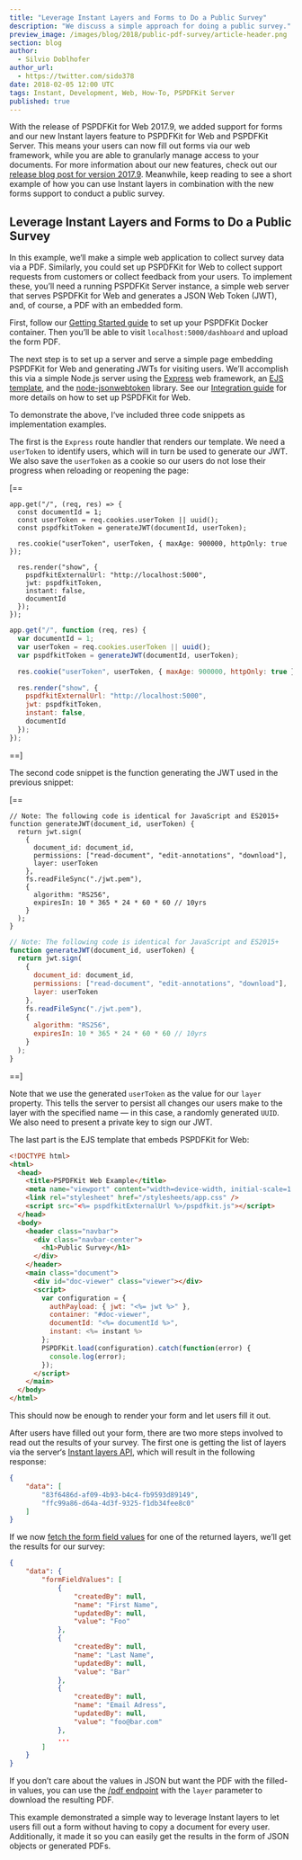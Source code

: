 ```yaml
---
title: "Leverage Instant Layers and Forms to Do a Public Survey"
description: "We discuss a simple approach for doing a public survey."
preview_image: /images/blog/2018/public-pdf-survey/article-header.png
section: blog
author:
  - Silvio Doblhofer
author_url:
  - https://twitter.com/sido378
date: 2018-02-05 12:00 UTC
tags: Instant, Development, Web, How-To, PSPDFKit Server
published: true
---
```


With the release of PSPDFKit for Web 2017.9, we added support for forms and our new Instant layers feature to PSPDFKit for Web and PSPDFKit Server. This means your users can now fill out forms via our web framework, while you are able to granularly manage access to your documents. For more information about our new features, check out our [release blog post for version 2017.9](https://pspdfkit.com/blog/2017/pspdfkit-web-2017-9/). Meanwhile, keep reading to see a short example of how you can use Instant layers in combination with the new forms support to conduct a public survey.

## Leverage Instant Layers and Forms to Do a Public Survey

In this example, we‘ll make a simple web application to collect survey data via a PDF. Similarly, you could set up PSPDFKit for Web to collect support requests from customers or collect feedback from your users. To implement these, you’ll need a running PSPDFKit Server instance, a simple web server that serves PSPDFKit for Web and generates a JSON Web Token (JWT), and, of course, a PDF with an embedded form.

First, follow our [Getting Started guide](https://pspdfkit.com/guides/server/current/deployment/getting-started/) to set up your PSPDFKit Docker container. Then you’ll be able to visit `localhost:5000/dashboard` and upload the form PDF.

The next step is to set up a server and serve a simple page embedding PSPDFKit for Web and generating JWTs for visiting users. We’ll accomplish this via a simple Node.js server using the [Express](https://expressjs.com/) web framework, an [EJS template](http://ejs.co/), and the [node-jsonwebtoken](https://github.com/auth0/node-jsonwebtoken) library. See our [Integration guide](https://pspdfkit.com/guides/web/current/server-backed/integration/) for more details on how to set up PSPDFKit for Web.

To demonstrate the above, I‘ve included three code snippets as implementation examples.

The first is the `Express` route handler that renders our template. We need a `userToken` to identify users, which will in turn be used to generate our JWT.  We also save the `userToken` as a cookie so our users do not lose their progress when reloading or reopening the page:

[==

```es
app.get("/", (req, res) => {
  const documentId = 1;
  const userToken = req.cookies.userToken || uuid();
  const pspdfkitToken = generateJWT(documentId, userToken);

  res.cookie("userToken", userToken, { maxAge: 900000, httpOnly: true });

  res.render("show", {
    pspdfkitExternalUrl: "http://localhost:5000",
    jwt: pspdfkitToken,
    instant: false,
    documentId
  });
});
```

```js
app.get("/", function (req, res) {
  var documentId = 1;
  var userToken = req.cookies.userToken || uuid();
  var pspdfkitToken = generateJWT(documentId, userToken);

  res.cookie("userToken", userToken, { maxAge: 900000, httpOnly: true });

  res.render("show", {
    pspdfkitExternalUrl: "http://localhost:5000",
    jwt: pspdfkitToken,
    instant: false,
    documentId
  });
});
```

==]

The second code snippet is the function generating the JWT used in the previous snippet:

[==

```es
// Note: The following code is identical for JavaScript and ES2015+
function generateJWT(document_id, userToken) {
  return jwt.sign(
    {
      document_id: document_id,
      permissions: ["read-document", "edit-annotations", "download"],
      layer: userToken
    },
    fs.readFileSync("./jwt.pem"),
    {
      algorithm: "RS256",
      expiresIn: 10 * 365 * 24 * 60 * 60 // 10yrs
    }
  );
}
```

```js
// Note: The following code is identical for JavaScript and ES2015+
function generateJWT(document_id, userToken) {
  return jwt.sign(
    {
      document_id: document_id,
      permissions: ["read-document", "edit-annotations", "download"],
      layer: userToken
    },
    fs.readFileSync("./jwt.pem"),
    {
      algorithm: "RS256",
      expiresIn: 10 * 365 * 24 * 60 * 60 // 10yrs
    }
  );
}
```

==]

Note that we use the generated `userToken` as the value for our `layer` property. This tells the server to persist all changes our users make to the layer with the specified name — in this case, a randomly generated `UUID`. We also need to present a private key to sign our JWT.

The last part is the EJS template that embeds PSPDFKit for Web:

```html
<!DOCTYPE html>
<html>
  <head>
    <title>PSPDFKit Web Example</title>
    <meta name="viewport" content="width=device-width, initial-scale=1.0, minimum-scale=1.0, maximum-scale=1.0, user-scalable=no" />
    <link rel="stylesheet" href="/stylesheets/app.css" />
    <script src="<%= pspdfkitExternalUrl %>/pspdfkit.js"></script>
  </head>
  <body>
    <header class="navbar">
      <div class="navbar-center">
        <h1>Public Survey</h1>
      </div>
    </header>
    <main class="document">
      <div id="doc-viewer" class="viewer"></div>
      <script>
        var configuration = {
          authPayload: { jwt: "<%= jwt %>" },
          container: "#doc-viewer",
          documentId: "<%= documentId %>",
          instant: <%= instant %>
        };
        PSPDFKit.load(configuration).catch(function(error) {
          console.log(error);
        });
      </script>
    </main>
  </body>
</html>
```

This should now be enough to render your form and let users fill it out.

After users have filled out your form, there are two more steps involved to read out the results of your survey. The first one is getting the list of layers via the server‘s [Instant layers API](https://pspdfkit.com/guides/server/current/api/instant-layers/#fetching-document-layers), which will result in the following response:

```json
{
    "data": [
        "83f6486d-af09-4b93-b4c4-fb9593d89149",
        "ffc99a86-d64a-4d3f-9325-f1db34fee8c0"
    ]
}
```

If we now [fetch the form field values](https://pspdfkit.com/guides/server/current/api/instant-layers/#fetching-document-form-field-values) for one of the returned layers, we’ll get the results for our survey:

```json
{
    "data": {
        "formFieldValues": [
            {
                "createdBy": null,
                "name": "First Name",
                "updatedBy": null,
                "value": "Foo"
            },
            {
                "createdBy": null,
                "name": "Last Name",
                "updatedBy": null,
                "value": "Bar"
            },
            {
                "createdBy": null,
                "name": "Email Adress",
                "updatedBy": null,
                "value": "foo@bar.com"
            },
            ...
        ]
    }
}
```

If you don’t care about the values in JSON but want the PDF with the filled-in values, you can use the [/pdf endpoint](https://pspdfkit.com/guides/server/current/api/documents/#fetching-document-s-pdf-file) with the `layer` parameter to download the resulting PDF.

This example demonstrated a simple way to leverage Instant layers to let users fill out a form without having to copy a document for every user. Additionally, it made it so you can easily get the results in the form of JSON objects or generated PDFs.
